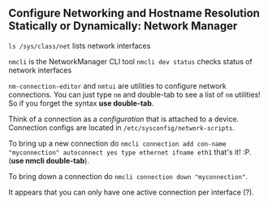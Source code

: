 ## Configure Networking and Hostname Resolution Statically or Dynamically: Network Manager

`ls /sys/class/net` lists network interfaces

`nmcli` is the NetworkManager CLI tool
`nmcli dev status` checks status of network interfaces

`nm-connection-editor` and `nmtui` are utilities to configure network
connections. You can just type `nm` and double-tab to see a list of `nm`
utilities! So if you forget the syntax **use double-tab**.

Think of a connection as a _configuration_ that is attached to a device.
Connection configs are located in `/etc/sysconfig/network-scripts`.

To bring up a new connection do `nmcli connection add con-name "myconnection"
autoconnect yes type ethernet ifname eth1` that's it! :P. (**use nmcli
double-tab**).

To bring down a connection do `nmcli connection down "myconnection"`.

It appears that you can only have one active connection per interface (?).
